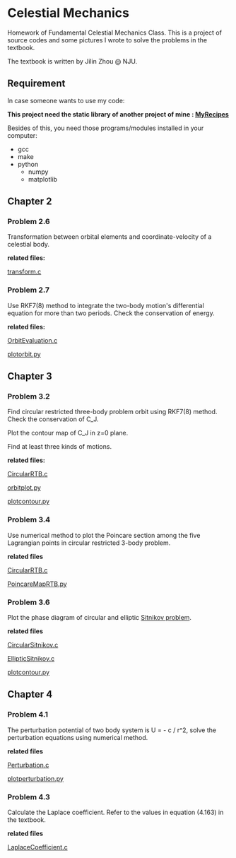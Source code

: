 # Celestial Mechanics

Homework of Fundamental Celestial Mechanics Class. This is a project of source
codes and some pictures I wrote to solve the problems in the textbook.

The textbook is written by Jilin Zhou @ NJU.

## Requirement

In case someone wants to use my code:

**This project need the static library of another project of mine :
[MyRecipes](https://github.com/OliverLew/MyRecipes.git)**

Besides of this, you need those programs/modules installed in your computer:

- gcc
- make
- python
    - numpy
    - matplotlib

## Chapter 2

### Problem 2.6

Transformation between orbital elements and coordinate-velocity of a celestial
body.

**related files:**

[transform.c](https://github.com/OliverLew/CelestialMechanics/blob/master/chap2/transform.c)

### Problem 2.7

Use RKF7(8) method to integrate the two-body motion's differential equation for
more than two periods. Check the conservation of energy.

**related files:**

[OrbitEvaluation.c](https://github.com/OliverLew/CelestialMechanics/blob/master/chap2/OrbitEvaluation.c)

[plotorbit.py](https://github.com/OliverLew/CelestialMechanics/blob/master/chap2/plotorbit.py)


## Chapter 3

### Problem 3.2

Find circular restricted three-body problem orbit using RKF7(8) method. Check
the conservation of C_J.

Plot the contour map of C_J in z=0 plane.

Find at least three kinds of motions.

**related files:**

[CircularRTB.c](https://github.com/OliverLew/CelestialMechanics/blob/master/chap3/CircularRTB.c)

[orbitplot.py](https://github.com/OliverLew/CelestialMechanics/blob/master/chap3/orbitplot.py)

[plotcontour.py](https://github.com/OliverLew/CelestialMechanics/blob/master/chap3/plotcontour.py)

### Problem 3.4

Use numerical method to plot the Poincare section among the five Lagrangian
points in circular restricted 3-body problem.

**related files**

[CircularRTB.c](https://github.com/OliverLew/CelestialMechanics/blob/master/chap3/CircularRTB.c)

[PoincareMapRTB.py](https://github.com/OliverLew/CelestialMechanics/blob/master/chap3/PoincareMapRTB.py)

### Problem 3.6

Plot the phase diagram of circular and elliptic [Sitnikov problem](https://en.wikipedia.org/wiki/Sitnikov_problem).

**related files**

[CircularSitnikov.c](https://github.com/OliverLew/CelestialMechanics/blob/master/chap3/CircularSitnikov.c)

[EllipticSitnikov.c](https://github.com/OliverLew/CelestialMechanics/blob/master/chap3/EllipticSitnikov.c)

[plotcontour.py](https://github.com/OliverLew/CelestialMechanics/blob/master/chap3/plotcontour.py)

## Chapter 4

### Problem 4.1

The perturbation potential of two body system is U = - c / r^2, solve the
perturbation equations using numerical method.

**related files**

[Perturbation.c](https://github.com/OliverLew/CelestialMechanics/blob/master/chap4/Perturbation.c)

[plotperturbation.py](https://github.com/OliverLew/CelestialMechanics/blob/master/chap4/plotperturbation.py)

### Problem 4.3

Calculate the Laplace coefficient. Refer to the values in equation (4.163) in
the textbook.

**related files**

[LaplaceCoefficient.c](https://github.com/OliverLew/CelestialMechanics/blob/master/chap4/LaplaceCoefficient.c)
